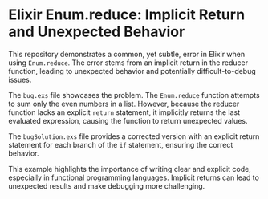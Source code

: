 # Elixir Enum.reduce: Implicit Return and Unexpected Behavior

This repository demonstrates a common, yet subtle, error in Elixir when using `Enum.reduce`.  The error stems from an implicit return in the reducer function, leading to unexpected behavior and potentially difficult-to-debug issues.

The `bug.exs` file showcases the problem. The `Enum.reduce` function attempts to sum only the even numbers in a list. However, because the reducer function lacks an explicit `return` statement, it implicitly returns the last evaluated expression, causing the function to return unexpected values. 

The `bugSolution.exs` file provides a corrected version with an explicit return statement for each branch of the `if` statement, ensuring the correct behavior.

This example highlights the importance of writing clear and explicit code, especially in functional programming languages.  Implicit returns can lead to unexpected results and make debugging more challenging.